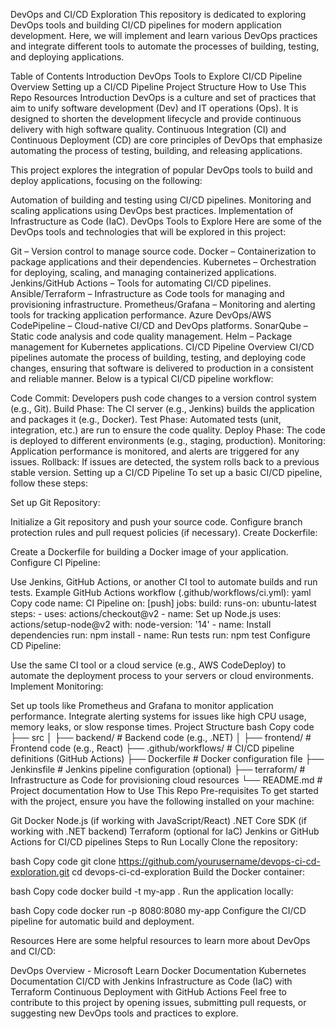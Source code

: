 DevOps and CI/CD Exploration
This repository is dedicated to exploring DevOps tools and building CI/CD pipelines for modern application development. Here, we will implement and learn various DevOps practices and integrate different tools to automate the processes of building, testing, and deploying applications.

Table of Contents
Introduction
DevOps Tools to Explore
CI/CD Pipeline Overview
Setting up a CI/CD Pipeline
Project Structure
How to Use This Repo
Resources
Introduction
DevOps is a culture and set of practices that aim to unify software development (Dev) and IT operations (Ops). It is designed to shorten the development lifecycle and provide continuous delivery with high software quality. Continuous Integration (CI) and Continuous Deployment (CD) are core principles of DevOps that emphasize automating the process of testing, building, and releasing applications.

This project explores the integration of popular DevOps tools to build and deploy applications, focusing on the following:

Automation of building and testing using CI/CD pipelines.
Monitoring and scaling applications using DevOps best practices.
Implementation of Infrastructure as Code (IaC).
DevOps Tools to Explore
Here are some of the DevOps tools and technologies that will be explored in this project:

Git – Version control to manage source code.
Docker – Containerization to package applications and their dependencies.
Kubernetes – Orchestration for deploying, scaling, and managing containerized applications.
Jenkins/GitHub Actions – Tools for automating CI/CD pipelines.
Ansible/Terraform – Infrastructure as Code tools for managing and provisioning infrastructure.
Prometheus/Grafana – Monitoring and alerting tools for tracking application performance.
Azure DevOps/AWS CodePipeline – Cloud-native CI/CD and DevOps platforms.
SonarQube – Static code analysis and code quality management.
Helm – Package management for Kubernetes applications.
CI/CD Pipeline Overview
CI/CD pipelines automate the process of building, testing, and deploying code changes, ensuring that software is delivered to production in a consistent and reliable manner. Below is a typical CI/CD pipeline workflow:

Code Commit: Developers push code changes to a version control system (e.g., Git).
Build Phase: The CI server (e.g., Jenkins) builds the application and packages it (e.g., Docker).
Test Phase: Automated tests (unit, integration, etc.) are run to ensure the code quality.
Deploy Phase: The code is deployed to different environments (e.g., staging, production).
Monitoring: Application performance is monitored, and alerts are triggered for any issues.
Rollback: If issues are detected, the system rolls back to a previous stable version.
Setting up a CI/CD Pipeline
To set up a basic CI/CD pipeline, follow these steps:

Set up Git Repository:

Initialize a Git repository and push your source code.
Configure branch protection rules and pull request policies (if necessary).
Create Dockerfile:

Create a Dockerfile for building a Docker image of your application.
Configure CI Pipeline:

Use Jenkins, GitHub Actions, or another CI tool to automate builds and run tests.
Example GitHub Actions workflow (.github/workflows/ci.yml):
yaml
Copy code
name: CI Pipeline
on: [push]
jobs:
  build:
    runs-on: ubuntu-latest
    steps:
    - uses: actions/checkout@v2
    - name: Set up Node.js
      uses: actions/setup-node@v2
      with:
        node-version: '14'
    - name: Install dependencies
      run: npm install
    - name: Run tests
      run: npm test
Configure CD Pipeline:

Use the same CI tool or a cloud service (e.g., AWS CodeDeploy) to automate the deployment process to your servers or cloud environments.
Implement Monitoring:

Set up tools like Prometheus and Grafana to monitor application performance.
Integrate alerting systems for issues like high CPU usage, memory leaks, or slow response times.
Project Structure
bash
Copy code
├── src
│   ├── backend/         # Backend code (e.g., .NET)
│   ├── frontend/        # Frontend code (e.g., React)
├── .github/workflows/   # CI/CD pipeline definitions (GitHub Actions)
├── Dockerfile           # Docker configuration file
├── Jenkinsfile          # Jenkins pipeline configuration (optional)
├── terraform/           # Infrastructure as Code for provisioning cloud resources
└── README.md            # Project documentation
How to Use This Repo
Pre-requisites
To get started with the project, ensure you have the following installed on your machine:

Git
Docker
Node.js (if working with JavaScript/React)
.NET Core SDK (if working with .NET backend)
Terraform (optional for IaC)
Jenkins or GitHub Actions for CI/CD pipelines
Steps to Run Locally
Clone the repository:

bash
Copy code
git clone https://github.com/yourusername/devops-ci-cd-exploration.git
cd devops-ci-cd-exploration
Build the Docker container:

bash
Copy code
docker build -t my-app .
Run the application locally:

bash
Copy code
docker run -p 8080:8080 my-app
Configure the CI/CD pipeline for automatic build and deployment.

Resources
Here are some helpful resources to learn more about DevOps and CI/CD:

DevOps Overview - Microsoft Learn
Docker Documentation
Kubernetes Documentation
CI/CD with Jenkins
Infrastructure as Code (IaC) with Terraform
Continuous Deployment with GitHub Actions
Feel free to contribute to this project by opening issues, submitting pull requests, or suggesting new DevOps tools and practices to explore.

